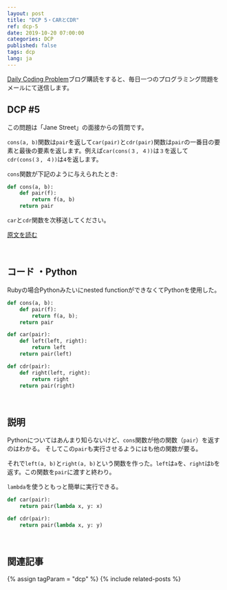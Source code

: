 ```yaml
---
layout: post
title: "DCP 5・CARとCDR"
ref: dcp-5
date: 2019-10-20 07:00:00
categories: DCP
published: false
tags: dcp
lang: ja
---
```


[Daily Coding Problem](https://www.dailycodingproblem.com)ブログ購読をすると、毎日一つのプログラミング問題をメールにて送信します。

## **DCP #5**
この問題は「Jane Street」の面接からの質問です。

`cons(a, b)`関数は`pair`を返して`car(pair)`と`cdr(pair)`関数は`pair`の一番目の要素と最後の要素を返します。例えば`car(cons(３, ４))`は`３`を返して`cdr(cons(３, ４))`は`4`を返します。

`cons`関数が下記のように与えられたとき:

```python
def cons(a, b):
    def pair(f):
        return f(a, b)
    return pair
```
`car`と`cdr`関数を次移送してください。

[原文を読む](en-dcp-5.html#dcp5)

<br>

## **コード ・Python** 
Rubyの場合Pythonみたいにnested functionができなくてPythonを使用した。

```python
def cons(a, b):
    def pair(f):
        return f(a, b);
    return pair

def car(pair):
    def left(left, right):
        return left
    return pair(left)

def cdr(pair):
    def right(left, right):
        return right
    return pair(right)
```

<br>

## **説明**
Pythonについてはあんまり知らないけど、`cons`関数が他の関数（`pair`）を返すのはわかる。
そしてこの`pair`も実行させるようにはも他の関数が要る。

それで`left(a, b)`と`right(a, b)`という関数を作った。`left`は`a`を、`right`は`b`を返す。この関数を`pair`に渡すと終わり。

`lambda`を使うともっと簡単に実行できる。

```python
def car(pair):
    return pair(lambda x, y: x)

def cdr(pair):
    return pair(lambda x, y: y)
```

<br>

## **関連記事**
{% assign tagParam = "dcp" %}
{% include related-posts %}
